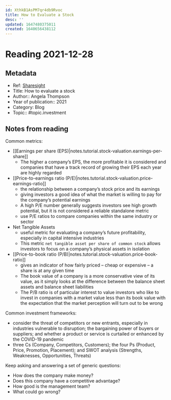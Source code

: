 ```yaml
---
id: XthkB1AsPM7qr4db9Rvoc
title: How to Evaluate a Stock
desc: ''
updated: 1647480375011
created: 1640656438112
---
```

# Reading 2021-12-28

## Metadata

- Ref: [Sharesight](https://www.sharesight.com/blog/how-to-evaluate-a-stock/)
- Title: How to evaluate a stock
- Author:: Angela Thompson
- Year of publication:: 2021
- Category: Blog
- Topic:: #topic.investment

## Notes from reading

Common metrics:
- [[Earnings per share (EPS)|notes.tutorial.stock-valuation.earnings-per-share]]
    - The higher a company’s EPS, the more profitable it is considered and companies that have a track record of growing their EPS each year are highly regarded
- [[Price-to-earnings ratio (P/E)|notes.tutorial.stock-valuation.price-earnings-ratio]]
    - the relationship between a company’s stock price and its earnings
    - giving investors a good idea of what the market is willing to pay for the company’s potential earnings
    - A high P/E number generally suggests investors see high growth potential, but it is not considered a reliable standalone metric
    - use P/E ratios to compare companies within the same industry or sector
- Net Tangible Assets
    - useful metric for evaluating a company’s future profitability, especially in capital intensive industries
    - This metric `net tangible asset per share of common stock` allows investors to focus on a company’s physical assets in isolation
- [[Price-to-book ratio (P/B)|notes.tutorial.stock-valuation.price-book-ratio]]
    - gives an indicator of how fairly priced – cheap or expensive – a share is at any given time
    - The book value of a company is a more conservative view of its value, as it simply looks at the difference between the balance sheet assets and balance sheet liabilities
    - The P/B ratio is of particular interest to value investors who like to invest in companies with a market value less than its book value with the expectation that the market perception will turn out to be wrong

Common investment frameworks:
- consider the threat of competitors or new entrants, especially in industries vulnerable to disruption; the bargaining power of buyers or suppliers; and whether a product or service is curtailed or enhanced by the COVID-19 pandemic
-  three Cs (Company, Competitors, Customers); the four Ps (Product, Price, Promotion, Placement); and SWOT analysis (Strengths, Weaknesses, Opportunities, Threats)

Keep asking and answering a set of generic questions:
- How does the company make money?
- Does this company have a competitive advantage?
- How good is the management team?
- What could go wrong?
